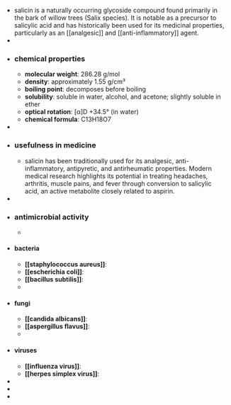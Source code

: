 - salicin is a naturally occurring glycoside compound found primarily in the bark of willow trees (Salix species). It is notable as a precursor to salicylic acid and has historically been used for its medicinal properties, particularly as an [[analgesic]] and [[anti-inflammatory]] agent.
-
- ### chemical properties
	- **molecular weight**: 286.28 g/mol
	- **density**: approximately 1.55 g/cm³
	- **boiling point**: decomposes before boiling
	- **solubility**: soluble in water, alcohol, and acetone; slightly soluble in ether
	- **optical rotation**: [α]D +34.5° (in water)
	- **chemical formula**: C13H18O7
-
- ### usefulness in medicine
	- salicin has been traditionally used for its analgesic, anti-inflammatory, antipyretic, and antirheumatic properties. Modern medical research highlights its potential in treating headaches, arthritis, muscle pains, and fever through conversion to salicylic acid, an active metabolite closely related to aspirin.
-
- ### antimicrobial activity
	-
- #### **bacteria**
	- **[[staphylococcus aureus]]**:
	- **[[escherichia coli]]**:
	- **[[bacillus subtilis]]**:
	-
- #### **fungi**
	- **[[candida albicans]]**:
	- **[[aspergillus flavus]]**:
	-
- #### **viruses**
	- **[[influenza virus]]**:
	- **[[herpes simplex virus]]**:
-
-
-